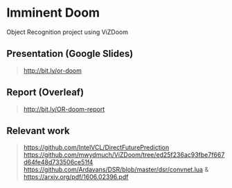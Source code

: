 # Imminent Doom
Object Recognition project using ViZDoom

## Presentation (Google Slides)
> http://bit.ly/or-doom
## Report (Overleaf)
> http://bit.ly/OR-doom-report
## Relevant work
> https://github.com/IntelVCL/DirectFuturePrediction
> https://github.com/mwydmuch/ViZDoom/tree/ed25f236ac93fbe7f667d64fe48d733506ce51f4
> https://github.com/Ardavans/DSR/blob/master/dsr/convnet.lua & https://arxiv.org/pdf/1606.02396.pdf
